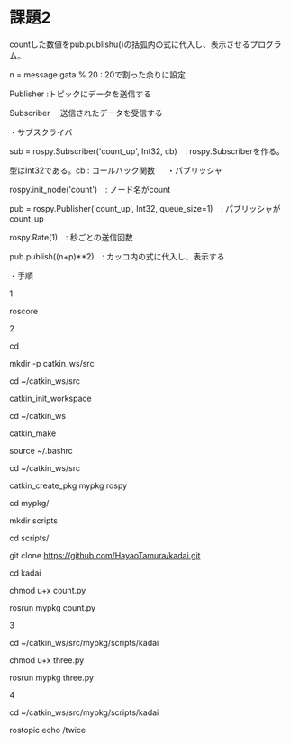 # 課題2

countした数値をpub.publishu()の括弧内の式に代入し、表示させるプログラム。

n = message.gata % 20  : 20で割った余りに設定
 
Publisher :トピックにデータを送信する

Subscriber　:送信されたデータを受信する 

・サブスクライバ

sub = rospy.Subscriber('count_up', Int32, cb)　: rospy.Subscriberを作る。

型はInt32である。cb : コールバック関数
　
・パブリッシャ

rospy.init_node('count')　: ノード名がcount

pub = rospy.Publisher('count_up', Int32, queue_size=1)　: パブリッシャがcount_up

rospy.Rate(1)　: 秒ごとの送信回数

pub.publish((n+p)**2)　: カッコ内の式に代入し、表示する

・手順

1

roscore


2

cd

mkdir -p catkin_ws/src

cd ~/catkin_ws/src

catkin_init_workspace 

cd ~/catkin_ws

catkin_make

source ~/.bashrc

cd ~/catkin_ws/src

catkin_create_pkg mypkg rospy

cd mypkg/

mkdir scripts

cd scripts/

git clone https://github.com/HayaoTamura/kadai.git

cd kadai

chmod u+x count.py

rosrun mypkg count.py


3

cd ~/catkin_ws/src/mypkg/scripts/kadai

chmod u+x three.py

rosrun mypkg three.py

4

cd ~/catkin_ws/src/mypkg/scripts/kadai

rostopic echo /twice



